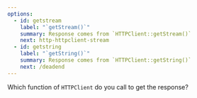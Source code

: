 ```yaml
---
options:
  - id: getstream
    label: "`getStream()`"
    summary: Response comes from `HTTPClient::getStream()`
    next: http-httpclient-stream
  - id: getstring
    label: "`getString()`"
    summary: Response comes from `HTTPClient::getString()`
    next: /deadend
---
```


Which function of `HTTPClient` do you call to get the response?